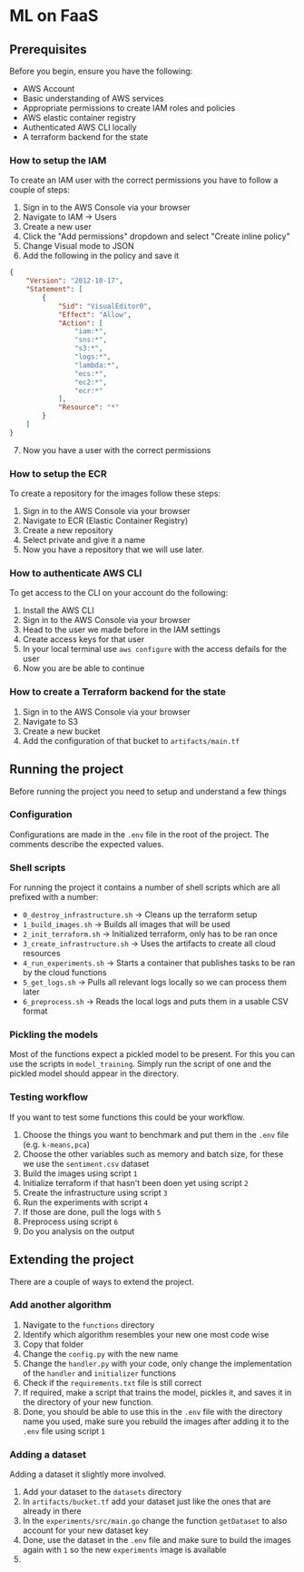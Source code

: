 # ML on FaaS

## Prerequisites
Before you begin, ensure you have the following:

- AWS Account
- Basic understanding of AWS services
- Appropriate permissions to create IAM roles and policies
- AWS elastic container registry
- Authenticated AWS CLI locally
- A terraform backend for the state

### How to setup the IAM

To create an IAM user with the correct permissions you have to follow a couple of steps:

1. Sign in to the AWS Console via your browser
2. Navigate to IAM -> Users
3. Create a new user
4. Click the "Add permissions" dropdown and select "Create inline policy"
5. Change Visual mode to JSON
6. Add the following in the policy and save it

```json
{
	"Version": "2012-10-17",
	"Statement": [
		{
			"Sid": "VisualEditor0",
			"Effect": "Allow",
			"Action": [
				"iam:*",
				"sns:*",
				"s3:*",
				"logs:*",
				"lambda:*",
				"ecs:*",
				"ec2:*",
				"ecr:*"
			],
			"Resource": "*"
		}
	]
}
```

7. Now you have a user with the correct permissions

### How to setup the ECR

To create a repository for the images follow these steps:

1. Sign in to the AWS Console via your browser
2. Navigate to ECR (Elastic Container Registry)
3. Create a new repository
4. Select private and give it a name
5. Now you have a repository that we will use later.

### How to authenticate AWS CLI

To get access to the CLI on your account do the following:

1. Install the AWS CLI
2. Sign in to the AWS Console via your browser
3. Head to the user we made before in the IAM settings
4. Create access keys for that user
5. In your local terminal use `aws configure` with the access defails for the user
6. Now you are be able to continue

### How to create a Terraform backend for the state

1. Sign in to the AWS Console via your browser
2. Navigate to S3
3. Create a new bucket
4. Add the configuration of that bucket to `artifacts/main.tf`


## Running the project

Before running the project you need to setup and understand a few things

### Configuration

Configurations are made in the `.env` file in the root of the project. The comments describe the expected values.

### Shell scripts

For running the project it contains a number of shell scripts which are all prefixed with a number:

- `0_destroy_infrastructure.sh` -> Cleans up the terraform setup
- `1_build_images.sh` -> Builds all images that will be used
- `2_init_terraform.sh` -> Initialized terraform, only has to be ran once
- `3_create_infrastructure.sh` -> Uses the artifacts to create all cloud resources
- `4_run_experiments.sh` -> Starts a container that publishes tasks to be ran by the cloud functions
- `5_get_logs.sh` -> Pulls all relevant logs locally so we can process them later
- `6_preprocess.sh` -> Reads the local logs and puts them in a usable CSV format

### Pickling the models

Most of the functions expect a pickled model to be present. For this you can use the scripts in `model_training`. Simply run the script of one and the pickled model should appear in the directory.

### Testing workflow

If you want to test some functions this could be your workflow.

1. Choose the things you want to benchmark and put them in the `.env` file (e.g. `k-means,pca`)
2. Choose the other variables such as memory and batch size, for these we use the `sentiment.csv` dataset
3. Build the images using script `1`
4. Initialize terraform if that hasn't been doen yet using script `2`
5. Create the infrastructure using script `3`
6. Run the experiments with script `4`
7. If those are done, pull the logs with `5`
8. Preprocess using script `6`
9. Do you analysis on the output

## Extending the project

There are a couple of ways to extend the project.

### Add another algorithm

1. Navigate to the `functions` directory
2. Identify which algorithm resembles your new one most code wise
3. Copy that folder
4. Change the `config.py` with the new name
5. Change the `handler.py` with your code, only change the implementation of the `handler` and `initializer` functions
6. Check if the `requirements.txt` file is still correct
7. If required, make a script that trains the model, pickles it, and saves it in the directory of your new function.
8. Done, you should be able to use this in the `.env` file with the directory name you used, make sure you rebuild the images after adding it to the `.env` file using script `1`

### Adding a dataset

Adding a dataset it slightly more involved.

1. Add your dataset to the `datasets` directory
2. In `artifacts/bucket.tf` add your dataset just like the ones that are already in there
3. In the `experiments/src/main.go` change the function `getDataset` to also account for your new dataset key
4. Done, use the dataset in the `.env` file and make sure to build the images again with `1` so the new `experiments` image is available
5. 